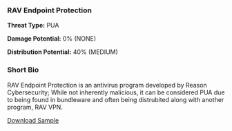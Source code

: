 ### **RAV Endpoint Protection**

**Threat Type:** PUA




**Damage Potential:** 0% (NONE)

**Distribution Potential:** 40% (MEDIUM)


### **Short Bio**
RAV Endpoint Protection is an antivirus program developed by Reason Cybersecurity; While not inherently malicious, it can be considered PUA due to being found in bundleware and often being distrubited along with another program, RAV VPN.

[Download Sample](https://mega.nz/file/tCk2hYKb#YlaDJizrqVeEJqFTsQLauPcxFj0NI7brgUJ-c8lbgQw)
